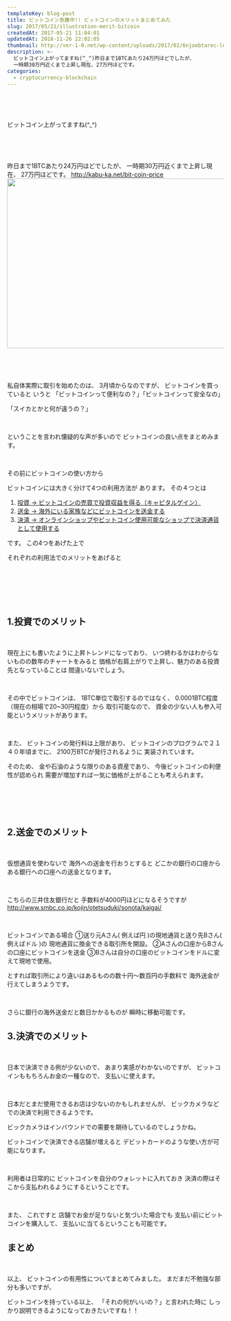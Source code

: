 ```yaml
---
templateKey: blog-post
title: ビットコイン急騰中!! ビットコインのメリットまとめてみた
slug: 2017/05/21/illustration-merit-bitcoin
createdAt: 2017-05-21 11:04:01
updatedAt: 2018-11-26 22:02:05
thumbnail: http://ver-1-0.net/wp-content/uploads/2017/02/6njoebtarec-lee-campbell.jpg
description: >-
  ビットコイン上がってますね(^_^)昨日まで1BTCあたり24万円ほどでしたが、
  一時期30万円近くまで上昇し現在、27万円ほどです。
categories:
  - cryptocurrency-blockchain
---
```


&nbsp;

&nbsp;

ビットコイン上がってますね(^_^)

&nbsp;

&nbsp;

昨日まで1BTCあたり24万円ほどでしたが、
一時期30万円近くまで上昇し現在、
27万円ほどです。
http://kabu-ka.net/bit-coin-price
<a href="http://ver-1-0.net/wp-content/uploads/2017/05/スクリーンショット-2017-05-21-9.29.03.png"><img class="alignnone size-large wp-image-371" src="http://ver-1-0.net/wp-content/uploads/2017/05/スクリーンショット-2017-05-21-9.29.03-1024x576.png" alt="" width="700" height="394" /></a>

&nbsp;

&nbsp;

私自体実際に取引を始めたのは、
3月頃からなのですが、
ビットコインを買っていると
いうと
「ビットコインって便利なの？」「ビットコインって安全なの」

「スイカとかと何が違うの？」

&nbsp;

ということを言われ懐疑的な声が多いので
ビットコインの良い点をまとめみます。

&nbsp;

その前にビットコインの使い方から

ビットコインには大きく分けて4つの利用方法が
あります。
その４つとは
<ol>
 	<li><span style="text-decoration: underline;">投資 -&gt; ビットコインの売買で投資収益を得る（キャピタルゲイン）</span></li>
 	<li><span style="text-decoration: underline;">送金 -&gt; 海外にいる家族などにビットコインを送金する</span></li>
 	<li><span style="text-decoration: underline;">決済 -&gt; オンラインショップやビットコイン使用可能なショップで決済通貨として使用する</span></li>
</ol>
です。
この4つをあげた上で

それぞれの利用法でのメリットをあげると

&nbsp;

&nbsp;

&nbsp;
<h2 class="chapter">1.投資でのメリット</h2>
&nbsp;

現在上にも書いたように上昇トレンドになっており、
いつ終わるかはわからないものの数年のチャートをみると
価格が右肩上がりで上昇し、魅力のある投資先となっていることは
間違いないでしょう。

&nbsp;

その中でビットコインは、
1BTC単位で取引するのではなく、
0.0001BTC程度（現在の相場で20~30円程度）から
取引可能なので、
資金の少ない人も参入可能というメリットがあります。

&nbsp;

また、
ビットコインの発行料は上限があり、
ビットコインのプログラムで２１４０年頃までに、
2100万BTCが発行されるように
実装されています。

そのため、
金や石油のような限りのある資産であり、
今後ビットコインの利便性が認められ
需要が増加すれば一気に価格が上がることも考えられます。
<h2></h2>
&nbsp;

&nbsp;
<h2 class="chapter">2.送金でのメリット</h2>
&nbsp;

仮想通貨を使わないで
海外への送金を行おうとすると
どこかの銀行の口座からある銀行への口座への送金となります。

&nbsp;

こちらの三井住友銀行だと
手数料が4000円ほどになるそうですが
<a href="http://www.smbc.co.jp/kojin/otetsuduki/sonota/kaigai/">http://www.smbc.co.jp/kojin/otetsuduki/sonota/kaigai/</a>

&nbsp;

ビットコインである場合
①送り元Aさん( 例えば円 )の現地通貨と送り先Bさん( 例えばドル )の
現地通貨に換金できる取引所を開設。
②Aさんの口座からBさんの口座にビットコインを送金
③Bさんは自分の口座のビットコインをドルに変えて現地で使用。

とすれば取引所により違いはあるものの数十円〜数百円の手数料で
海外送金が行えてしまうようです。

&nbsp;

さらに銀行の海外送金だと数日かかるものが
瞬時に移動可能です。
<h2 class="chapter">3.決済でのメリット</h2>
&nbsp;

日本で決済できる例が少ないので、
あまり実感がわかないのですが、
ビットコインももちろんお金の一種なので、
支払いに使えます。

&nbsp;

日本だとまだ使用できるお店は少ないのかもしれませんが、
ビックカメラなどでの決済で利用できるようです。

ビックカメラはインバウンドでの需要を期待しているのでしょうかね。

ビットコインで決済できる店舗が増えると
デビットカードのような使い方が可能になります。

&nbsp;

利用者は日常的に
ビットコインを自分のウォレットに入れておき
決済の際はそこから支払われるようにするということです。

&nbsp;

また、
これですと
店舗でお金が足りないと気づいた場合でも
支払い前にビットコインを購入して、
支払いに当てるということも可能です。
<h2 class="chapter">まとめ</h2>
&nbsp;

以上、
ビットコインの有用性についてまとめてみました。
まだまだ不勉強な部分も多いですが、

ビットコインを持っている以上、
「それの何がいいの？」と言われた時に
しっかり説明できるようになっておきたいですね！！
